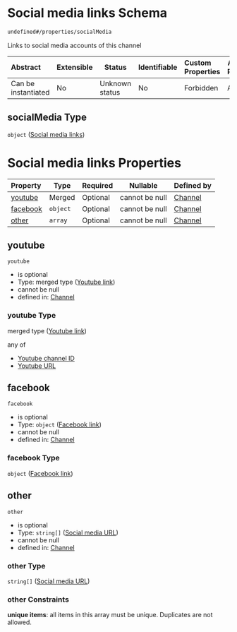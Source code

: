 # Social media links Schema

```txt
undefined#/properties/socialMedia
```

Links to social media accounts of this channel


| Abstract            | Extensible | Status         | Identifiable | Custom Properties | Additional Properties | Access Restrictions | Defined In                                                                 |
| :------------------ | ---------- | -------------- | ------------ | :---------------- | --------------------- | ------------------- | -------------------------------------------------------------------------- |
| Can be instantiated | No         | Unknown status | No           | Forbidden         | Allowed               | none                | [channel.schema.json\*](../out/channel.schema.json "open original schema") |

## socialMedia Type

`object` ([Social media links](channel-properties-social-media-links.md))

# Social media links Properties

| Property              | Type     | Required | Nullable       | Defined by                                                                                                                           |
| :-------------------- | -------- | -------- | -------------- | :----------------------------------------------------------------------------------------------------------------------------------- |
| [youtube](#youtube)   | Merged   | Optional | cannot be null | [Channel](channel-properties-social-media-links-properties-youtube-link.md "undefined#/properties/socialMedia/properties/youtube")   |
| [facebook](#facebook) | `object` | Optional | cannot be null | [Channel](channel-properties-social-media-links-properties-facebook-link.md "undefined#/properties/socialMedia/properties/facebook") |
| [other](#other)       | `array`  | Optional | cannot be null | [Channel](channel-properties-social-media-links-properties-other.md "undefined#/properties/socialMedia/properties/other")            |

## youtube




`youtube`

-   is optional
-   Type: merged type ([Youtube link](channel-properties-social-media-links-properties-youtube-link.md))
-   cannot be null
-   defined in: [Channel](channel-properties-social-media-links-properties-youtube-link.md "undefined#/properties/socialMedia/properties/youtube")

### youtube Type

merged type ([Youtube link](channel-properties-social-media-links-properties-youtube-link.md))

any of

-   [Youtube channel ID](channel-properties-social-media-links-properties-youtube-link-anyof-youtube-channel-id.md "check type definition")
-   [Youtube URL](channel-properties-social-media-links-properties-youtube-link-anyof-youtube-url.md "check type definition")

## facebook




`facebook`

-   is optional
-   Type: `object` ([Facebook link](channel-properties-social-media-links-properties-facebook-link.md))
-   cannot be null
-   defined in: [Channel](channel-properties-social-media-links-properties-facebook-link.md "undefined#/properties/socialMedia/properties/facebook")

### facebook Type

`object` ([Facebook link](channel-properties-social-media-links-properties-facebook-link.md))

## other




`other`

-   is optional
-   Type: `string[]` ([Social media URL](channel-properties-social-media-links-properties-other-social-media-url.md))
-   cannot be null
-   defined in: [Channel](channel-properties-social-media-links-properties-other.md "undefined#/properties/socialMedia/properties/other")

### other Type

`string[]` ([Social media URL](channel-properties-social-media-links-properties-other-social-media-url.md))

### other Constraints

**unique items**: all items in this array must be unique. Duplicates are not allowed.
